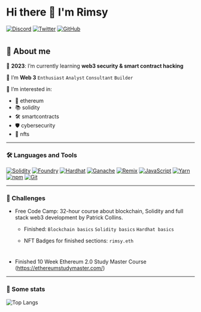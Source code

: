 # Hi there 👋 I'm Rimsy

<p> 
    <a href="https://discordapp.com/users/RIMSY.ΞTH#1670" target="_blank"><img alt="Discord"
        src="https://img.shields.io/badge/Discord-7289DA?style=for-the-badge&logo=discord&logoColor=white"/></a>
    <a href="https://twitter.com/rimsy_rimmer" target="_blank"><img alt="Twitter"
        src="https://img.shields.io/badge/Twitter-1DA1F2?style=for-the-badge&logo=twitter&logoColor=white"/></a>
    <a href="https://github.com/rimsy-rimmer" target="_blank"><img alt="GitHub"
        src="https://img.shields.io/badge/GitHub-323330.svg?style=for-the-badge&logo=GitHub&logoColor=white"/></a>
</p>

#

## 👻 About me

🎯 **2023**: I’m currently learning **web3 security & smart contract hacking**

🌱 I’m **Web 3**  `Enthusiast`  `Analyst`  `Consultant`  `Builder` 

🔭 I’m interested in:

- 🐼 ethereum 
- 📚 solidity 
- 🛠️ smartcontracts 
- 🛡️ cybersecurity 
- 🎨 nfts

---

### 🛠 Languages and Tools 

   <a href="https://docs.soliditylang.org" target="_blank"><img alt="Solidity"
        src="https://img.shields.io/badge/Solidity-e6e6e6?style=for-the-badge&logo=solidity&logoColor=black"/></a>
   <a href="https://book.getfoundry.sh/" target="_blank"><img alt="Foundry"
        src="https://custom-icon-badges.demolab.com/badge/-Foundry-2C8EBB?style=for-the-badge&logo=foundry&logoColor=white"/></a>
   <a href="https://hardhat.org/" target="_blank"><img alt="Hardhat"
        src="https://custom-icon-badges.demolab.com/badge/-Hardhat-323330?style=for-the-badge&logo=hh&logoColor=bwown"/></a>
   <a href="https://trufflesuite.com/ganache/" target="_blank"><img alt="Ganache"
        src="https://custom-icon-badges.demolab.com/badge/-Ganache-CB3837?style=for-the-badge&logo=ganache-seeklogo&logoColor=bwown"/></a>
   <a href="https://hardhat.org/" target="_blank"><img alt="Remix"
        src="https://custom-icon-badges.demolab.com/badge/-Remix-e6e6e6?style=for-the-badge&logo=remix_logo&logoColor=black"/></a>
   <a href="https://developer.mozilla.org/en-US/docs/Web/JavaScript" target="_blank"><img alt="JavaScript"
        src="https://img.shields.io/badge/JavaScript-C79600?style=for-the-badge&logo=javascript&logoColor=323330"/></a>
   <a href="https://yarnpkg.com" target="_blank"><img alt="Yarn"
        src="https://img.shields.io/badge/Yarn-2C8EBB?style=for-the-badge&logo=yarn&logoColor=white"/></a>
   <a href="https://www.npmjs.com" target="_blank"><img alt="npm"
        src="https://img.shields.io/badge/npm-CB3837?style=for-the-badge&logo=npm&logoColor=white"/></a>
   <a href="https://git-scm.com" target="_blank"><img alt="Git"
        src="https://img.shields.io/badge/Git-F05032?style=for-the-badge&logo=git&logoColor=white"/></a>

---

### 📌 Challenges

    
- Free Code Camp: 32-hour course about blockchain, Solidity and full stack web3 development by Patrick Collins.
    
    - Finished: `Blockchain basics` `Solidity basics` `Hardhat basics`
    
    - NFT Badges for  finished sections: `rimsy.eth`
    

#

- Finished 10 Week Ethereum 2.0 Study Master Course (https://ethereumstudymaster.com/)

---

### 🔎 Some stats

![Top Langs](https://github-readme-stats.vercel.app/api/top-langs/?username=rimsy-rimmer&layout=compact&langs_count=8&theme=tokyonight)


